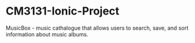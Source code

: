 # CM3131-Ionic-Project

MusicBox - music cathalogue that allows users to search, save, and sort information about music albums.
